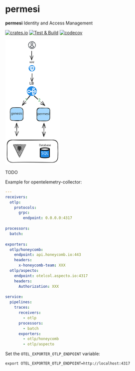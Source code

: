 # permesi

**permesi** Identity and Access Management

[![crates.io](https://img.shields.io/crates/v/permesi.svg)](https://crates.io/crates/permesi)
[![Test & Build](https://github.com/permesi/permesi/actions/workflows/build.yml/badge.svg)](https://github.com/permesi/permesi/actions/workflows/build.yml)
[![codecov](https://codecov.io/gh/permesi/permesi/graph/badge.svg?token=ODC4S2YHPF)](https://codecov.io/gh/permesi/permesi)


<img src="permesi.svg" height="400">

TODO

Example for opentelemetry-collector:

```yaml
---
receivers:
  otlp:
    protocols:
      grpc:
        endpoint: 0.0.0.0:4317

processors:
  batch:

exporters:
  otlp/honeycomb:
    endpoint: api.honeycomb.io:443
    headers:
      x-honeycomb-team: XXX
  otlp/aspecto:
    endpoint: otelcol.aspecto.io:4317
    headers:
      Authorization: XXX

service:
  pipelines:
    traces:
      receivers:
        - otlp
      processors:
        - batch
      exporters:
        - otlp/honeycomb
        - otlp/aspecto
```


Set the `OTEL_EXPORTER_OTLP_ENDPOINT` variable:

    export OTEL_EXPORTER_OTLP_ENDPOINT=http://localhost:4317
